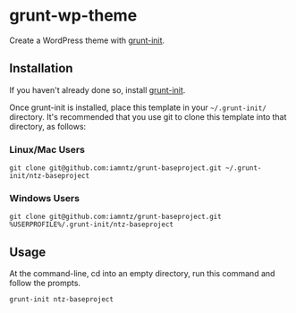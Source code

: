 # grunt-wp-theme

Create a WordPress theme with [grunt-init][].

[grunt-init]: http://gruntjs.com/project-scaffolding

## Installation
If you haven't already done so, install [grunt-init][].

Once grunt-init is installed, place this template in your `~/.grunt-init/` directory. It's recommended that you use git to clone this template into that directory, as follows:

### Linux/Mac Users

```
git clone git@github.com:iamntz/grunt-baseproject.git ~/.grunt-init/ntz-baseproject
```

### Windows Users

```
git clone git@github.com:iamntz/grunt-baseproject.git %USERPROFILE%/.grunt-init/ntz-baseproject
```

## Usage

At the command-line, cd into an empty directory, run this command and follow the prompts.

```
grunt-init ntz-baseproject